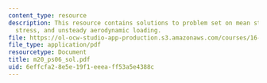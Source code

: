 ```yaml
---
content_type: resource
description: This resource contains solutions to problem set on mean stress, cyclic
  stress, and unsteady aerodynamic loading.
file: https://ol-ocw-studio-app-production.s3.amazonaws.com/courses/16-01-unified-engineering-i-ii-iii-iv-fall-2005-spring-2006/6effcfa28e5e19f1eeeaff53a5e4388c_m20_ps06_sol.pdf
file_type: application/pdf
resourcetype: Document
title: m20_ps06_sol.pdf
uid: 6effcfa2-8e5e-19f1-eeea-ff53a5e4388c
---
```


